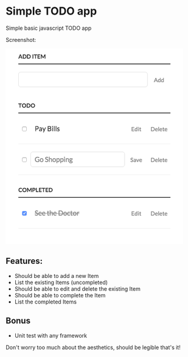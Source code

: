 # Simple TODO app
Simple basic javascript TODO app

Screenshot:

![Simple TODO app](/simple-todo-app/images/todo-js-basic.png?raw=true)

## Features:
* Should be able to add a new Item
* List the existing Items (uncompleted)
* Should be able to edit and delete the existing Item
* Should be able to complete the Item
* List the completed Items

## Bonus
* Unit test with any framework

Don't worry too much about the aesthetics, should be legible that's it!